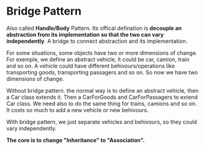 # Bridge Pattern

Also called **Handle/Body** Pattern. Its offical defination is **decouple an abstraction from its implementation so that the two can vary independently**. A bridge to connect abstraction and its implementation.

For some situations, some objects have two or more dimensions of change. For exemple, we define an abstract vehicle, it could be car, camion, train and so on. A vehicle could have different behivours/operations like transporting goods, transporting passagers and so on. So now we have two dimensions of change.

Without bridge pattern. the normal way is to define an abstract vehicle, then a Car class extends it. Then a CarForGoods and CarForPassagers to extend Car class. We need also to do the same thing for trains, camions and so on. It costs so much to add a new vehicle or new behivours.

With bridge pattern, we just separate vehicles and behivours, so they could vary independently.

**The core is to change "Inheritance" to "Association".**
